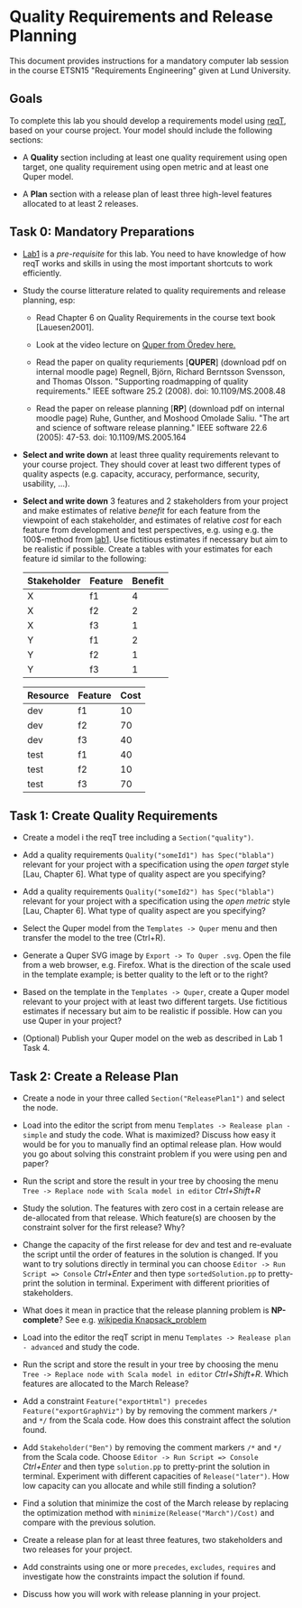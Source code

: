 # Quality Requirements and Release Planning

This document provides instructions for a mandatory computer lab session in the course ETSN15 "Requirements Engineering" given at Lund University.

## Goals

To complete this lab you should develop a requirements model using [reqT](http://reqt.org/download.html), based on your course project. Your model should include the following sections:

  * A **Quality** section including at least one quality requirement using open target, one quality requirement using open metric and at least one Quper model.

  * A **Plan** section with a release plan of least three high-level features allocated to at least 2 releases.


## Task 0: Mandatory Preparations

  * [Lab1](http://cs.lth.se/krav/labs/lab1) is a *pre-requisite* for this lab. You need to have knowledge of how reqT works and skills in using the most important shortcuts to work efficiently.

  * Study the course litterature related to quality requirements and release planning, esp:

    * Read Chapter 6 on Quality Requirements in the course text book [Lauesen2001].

    * Look at the video lecture on [Quper from Öredev here.](http://cs.lth.se/krav/quality-requirements/)

    * Read the paper on quality requriements [**QUPER**] (download pdf on internal moodle page) Regnell, Björn, Richard Berntsson Svensson, and Thomas Olsson. "Supporting roadmapping of quality requirements." IEEE software 25.2 (2008). doi: 10.1109/MS.2008.48

    * Read the paper on release planning [**RP**] (download pdf on internal moodle page) Ruhe, Gunther, and Moshood Omolade Saliu. "The art and science of software release planning." IEEE software 22.6 (2005): 47-53.  doi: 10.1109/MS.2005.164

  * **Select and write down** at least three quality requirements relevant to your course project. They should cover at least two different types of quality aspects (e.g. capacity, accuracy, performance, security, usability, ...).

  * **Select and write down** 3 features and 2 stakeholders from your project and make estimates of relative *benefit* for each feature from the viewpoint of each stakeholder, and estimates of relative *cost* for each feature from development and test perspectives, e.g. using e.g. the 100$-method from [lab1](http://cs.lth.se/krav/labs/lab1). Use fictitious estimates if necessary but aim to be realistic if possible.  Create a tables with your estimates for each feature id similar to the following:

    | Stakeholder | Feature | Benefit |
    |-------------|---------|---------|
    | X | f1 | 4 |
    | X | f2 | 2 |
    | X | f3 | 1 |
    | Y | f1 | 2 |
    | Y | f2 | 1 |
    | Y | f3 | 1 |

    | Resource | Feature | Cost |
    |----------|---------|------|
    | dev | f1 | 10 |
    | dev | f2 | 70 |
    | dev | f3 | 40 |
    | test | f1 | 40 |
    | test | f2 | 10 |
    | test | f3 | 70 |



## Task 1: Create Quality Requirements

* Create a model i the reqT tree including a `Section("quality")`.

* Add a quality requirements `Quality("someId1") has Spec("blabla")` relevant for your project with a specification using the *open target* style [Lau, Chapter 6]. What type of quality aspect are you specifying?

* Add a quality requirements `Quality("someId2") has Spec("blabla")` relevant for your project with a specification using the *open metric* style [Lau, Chapter 6]. What type of quality aspect are you specifying?

* Select the Quper model from the `Templates -> Quper` menu and then transfer the model to the tree (Ctrl+R).

* Generate a Quper SVG image by `Export -> To Quper .svg`. Open the file from a web browser, e.g. Firefox. What is the direction of the scale used in the template example; is better quality to the left or to the right?

* Based on the template in the `Templates -> Quper`, create a Quper model relevant to your project with at least two different targets. Use fictitious estimates if necessary but aim to be realistic if possible. How can you use Quper in your project?

* (Optional) Publish your Quper model on the web as described in Lab 1 Task 4.


## Task 2: Create a Release Plan

* Create a node in your three called `Section("ReleasePlan1")` and select the node.

* Load into the editor the script from menu `Templates -> Realease plan - simple` and study the code. What is maximized? Discuss how easy it would be for you to manually find an optimal release plan. How would you go about solving this constraint problem if you were using pen and paper?

* Run the script and store the result in your tree by choosing the menu `Tree -> Replace node with Scala model in editor` *Ctrl+Shift+R*

* Study the solution. The features with zero cost in a certain release are de-allocated from that release. Which feature(s) are choosen by the constraint solver for the first release? Why?

* Change the capacity of the first release for dev and test and re-evaluate the script until the order of features in the solution is changed. If you want to try solutions directly in terminal you can choose `Editor -> Run Script => Console` *Ctrl+Enter* and then type `sortedSolution.pp` to pretty-print the solution in terminal. Experiment with different priorities of stakeholders.

* What does it mean in practice that the release planning problem is **NP-complete**? See e.g. [wikipedia Knapsack_problem](https://en.wikipedia.org/wiki/Knapsack_problem)

* Load into the editor the reqT script in menu `Templates -> Realease plan - advanced` and study the code.

* Run the script and store the result in your tree by choosing the menu `Tree -> Replace node with Scala model in editor` *Ctrl+Shift+R*. Which features are allocated to the March Release?

* Add a constraint `Feature("exportHtml") precedes Feature("exportGraphViz")` by by removing the comment markers `/*` and `*/` from the Scala code. How does this constraint affect the solution found.

* Add `Stakeholder("Ben")` by removing the comment markers `/*` and `*/` from the Scala code. Choose `Editor -> Run Script => Console` *Ctrl+Enter* and then type `solution.pp` to pretty-print the solution in terminal. Experiment with different capacities of `Release("later")`. How low capacity can you allocate and while still finding a solution?

* Find a solution that minimize the cost of the March release by replacing the optimization method with `minimize(Release("March")/Cost)` and compare with the previous solution.

* Create a release plan for at least three features, two stakeholders and two releases for your project.

* Add constraints using one or more `precedes`, `excludes`, `requires` and investigate how the constraints impact the solution if found.

* Discuss how you will work with release planning in your project.
